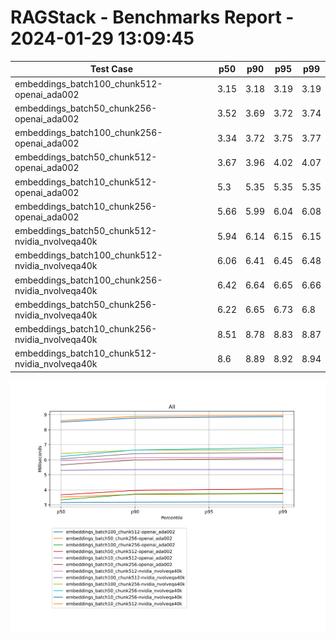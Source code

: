 # RAGStack - Benchmarks Report - 2024-01-29 13:09:45

| Test Case | p50 | p90 | p95 | p99 |
|---|---|---|---|---|
| embeddings_batch100_chunk512-openai_ada002 | 3.15 | 3.18 | 3.19 | 3.19 |
| embeddings_batch50_chunk256-openai_ada002 | 3.52 | 3.69 | 3.72 | 3.74 |
| embeddings_batch100_chunk256-openai_ada002 | 3.34 | 3.72 | 3.75 | 3.77 |
| embeddings_batch50_chunk512-openai_ada002 | 3.67 | 3.96 | 4.02 | 4.07 |
| embeddings_batch10_chunk512-openai_ada002 | 5.3 | 5.35 | 5.35 | 5.35 |
| embeddings_batch10_chunk256-openai_ada002 | 5.66 | 5.99 | 6.04 | 6.08 |
| embeddings_batch50_chunk512-nvidia_nvolveqa40k | 5.94 | 6.14 | 6.15 | 6.15 |
| embeddings_batch100_chunk512-nvidia_nvolveqa40k | 6.06 | 6.41 | 6.45 | 6.48 |
| embeddings_batch100_chunk256-nvidia_nvolveqa40k | 6.42 | 6.64 | 6.65 | 6.66 |
| embeddings_batch50_chunk256-nvidia_nvolveqa40k | 6.22 | 6.65 | 6.73 | 6.8 |
| embeddings_batch10_chunk256-nvidia_nvolveqa40k | 8.51 | 8.78 | 8.83 | 8.87 |
| embeddings_batch10_chunk512-nvidia_nvolveqa40k | 8.6 | 8.89 | 8.92 | 8.94 |

<img src='plot.svg' />